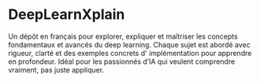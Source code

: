 # DeepLearnXplain
Un dépôt  en français pour explorer, expliquer et maîtriser les concepts fondamentaux et avancés du deep learning. Chaque sujet est abordé avec rigueur, clarté et des exemples concrets d' implémentation pour apprendre en profondeur. Idéal pour les passionnés d’IA qui veulent comprendre vraiment, pas juste appliquer.
